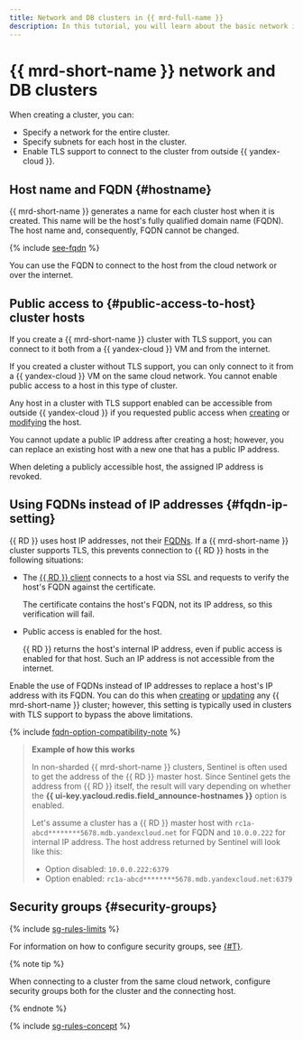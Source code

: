 ```yaml
---
title: Network and DB clusters in {{ mrd-full-name }}
description: In this tutorial, you will learn about the basic network interface settings for a {{ RD }} cluster.
---
```


# {{ mrd-short-name }} network and DB clusters


When creating a cluster, you can:

* Specify a network for the entire cluster.
* Specify subnets for each host in the cluster.
* Enable TLS support to connect to the cluster from outside {{ yandex-cloud }}.


## Host name and FQDN {#hostname}

{{ mrd-short-name }} generates a name for each cluster host when it is created. This name will be the host's fully qualified domain name (FQDN). The host name and, consequently, FQDN cannot be changed.

{% include [see-fqdn](../../_includes/mdb/mrd/fqdn-host.md) %}


You can use the FQDN to connect to the host from the cloud network or over the internet.

## Public access to {#public-access-to-host} cluster hosts

If you create a {{ mrd-short-name }} cluster with TLS support, you can connect to it both from a {{ yandex-cloud }} VM and from the internet.

If you created a cluster without TLS support, you can only connect to it from a {{ yandex-cloud }} VM on the same cloud network. You cannot enable public access to a host in this type of cluster.

Any host in a cluster with TLS support enabled can be accessible from outside {{ yandex-cloud }} if you requested public access when [creating](../operations/hosts.md#add) or [modifying](../operations/hosts.md#update) the host.

You cannot update a public IP address after creating a host; however, you can replace an existing host with a new one that has a public IP address.

When deleting a publicly accessible host, the assigned IP address is revoked.

## Using FQDNs instead of IP addresses {#fqdn-ip-setting}

{{ RD }} uses host IP addresses, not their [FQDNs](#hostname). If a {{ mrd-short-name }} cluster supports TLS, this prevents connection to {{ RD }} hosts in the following situations:

* The [{{ RD }} client](./supported-clients.md) connects to a host via SSL and requests to verify the host's FQDN against the certificate.

    The certificate contains the host's FQDN, not its IP address, so this verification will fail.

* Public access is enabled for the host.

    {{ RD }} returns the host's internal IP address, even if public access is enabled for that host. Such an IP address is not accessible from the internet.

Enable the use of FQDNs instead of IP addresses to replace a host's IP address with its FQDN. You can do this when [creating](../operations/cluster-create.md) or [updating](../operations/update.md#configure-fqdn-ip-behavior) any {{ mrd-short-name }} cluster; however, this setting is typically used in clusters with TLS support to bypass the above limitations.

{% include [fqdn-option-compatibility-note](../../_includes/mdb/mrd/connect/fqdn-option-compatibility-note.md) %}

> **Example of how this works**
>
> In non-sharded {{ mrd-short-name }} clusters, Sentinel is often used to get the address of the {{ RD }} master host. Since Sentinel gets the address from {{ RD }} itself, the result will vary depending on whether the **{{ ui-key.yacloud.redis.field_announce-hostnames }}** option is enabled.
>
> Let's assume a cluster has a {{ RD }} master host with `rc1a-abcd********5678.mdb.yandexcloud.net` for FQDN and `10.0.0.222` for internal IP address. The host address returned by Sentinel will look like this:
>
> * Option disabled: `10.0.0.222:6379`
> * Option enabled: `rc1a-abcd********5678.mdb.yandexcloud.net:6379`

## Security groups {#security-groups}

{% include [sg-rules-limits](../../_includes/mdb/sg-rules-limits.md) %}

For information on how to configure security groups, see [{#T}](../operations/connect/index.md#configuring-security-groups).

{% note tip %}

When connecting to a cluster from the same cloud network, configure security groups both for the cluster and the connecting host.

{% endnote %}

{% include [sg-rules-concept](../../_includes/mdb/sg-rules-concept.md) %}

